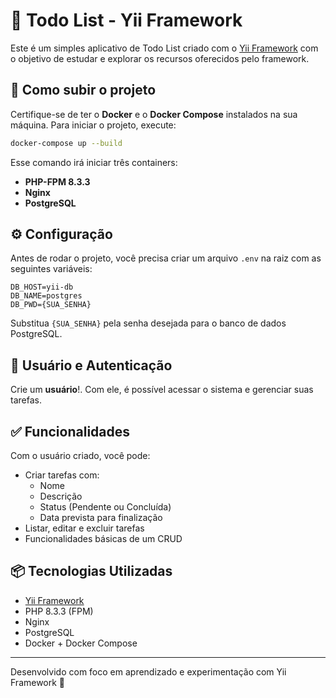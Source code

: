 # 📝 Todo List - Yii Framework

Este é um simples aplicativo de Todo List criado com o [Yii Framework](https://www.yiiframework.com/) com o objetivo de estudar e explorar os recursos oferecidos pelo framework.

## 🚀 Como subir o projeto

Certifique-se de ter o **Docker** e o **Docker Compose** instalados na sua máquina.
Para iniciar o projeto, execute:

```bash
docker-compose up --build
```

Esse comando irá iniciar três containers:

- **PHP-FPM 8.3.3**
- **Nginx**
- **PostgreSQL**

## ⚙️ Configuração

Antes de rodar o projeto, você precisa criar um arquivo `.env` na raiz com as seguintes variáveis:

```env
DB_HOST=yii-db
DB_NAME=postgres
DB_PWD={SUA_SENHA}
```

Substitua `{SUA_SENHA}` pela senha desejada para o banco de dados PostgreSQL.

## 👤 Usuário e Autenticação

Crie um **usuário**!. Com ele, é possível acessar o sistema e gerenciar suas tarefas.

## ✅ Funcionalidades

Com o usuário criado, você pode:

- Criar tarefas com:
  - Nome
  - Descrição
  - Status (Pendente ou Concluída)
  - Data prevista para finalização
- Listar, editar e excluir tarefas
- Funcionalidades básicas de um CRUD

## 📦 Tecnologias Utilizadas

- [Yii Framework](https://www.yiiframework.com/)
- PHP 8.3.3 (FPM)
- Nginx
- PostgreSQL
- Docker + Docker Compose

---

Desenvolvido com foco em aprendizado e experimentação com Yii Framework 🚧

